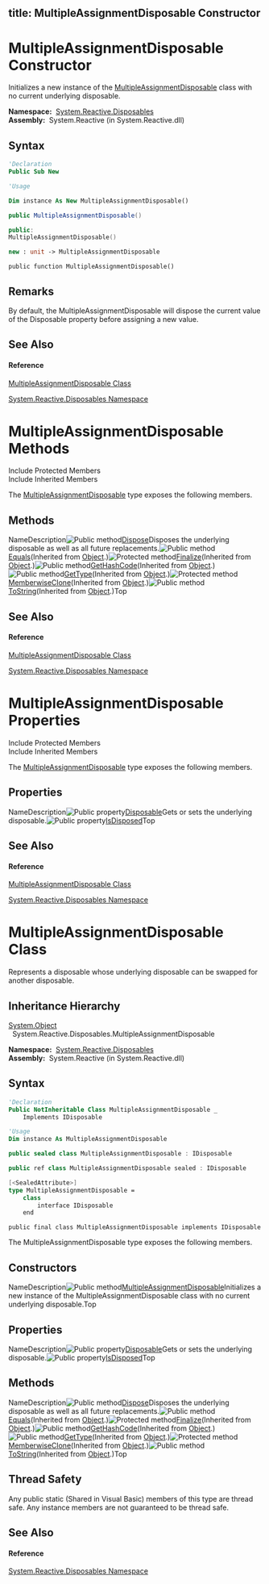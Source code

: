 title: MultipleAssignmentDisposable Constructor
---
# MultipleAssignmentDisposable Constructor

Initializes a new instance of the [MultipleAssignmentDisposable](MultipleAssignmentDisposable/MultipleAssignmentDisposable) class with no current underlying disposable.

**Namespace:**  [System.Reactive.Disposables](System.Reactive.Disposables/System.Reactive.Disposables)  
**Assembly:**  System.Reactive (in System.Reactive.dll)

## Syntax

```vb
'Declaration
Public Sub New
```

```vb
'Usage

Dim instance As New MultipleAssignmentDisposable()
```

```csharp
public MultipleAssignmentDisposable()
```

```c++
public:
MultipleAssignmentDisposable()
```

```fsharp
new : unit -> MultipleAssignmentDisposable
```

```jscript
public function MultipleAssignmentDisposable()
```

## Remarks

By default, the MultipleAssignmentDisposable will dispose the current value of the Disposable property before assigning a new value.

## See Also

#### Reference

[MultipleAssignmentDisposable Class](MultipleAssignmentDisposable/MultipleAssignmentDisposable)

[System.Reactive.Disposables Namespace](System.Reactive.Disposables/System.Reactive.Disposables)






# MultipleAssignmentDisposable Methods

Include Protected Members  
Include Inherited Members

The [MultipleAssignmentDisposable](MultipleAssignmentDisposable/MultipleAssignmentDisposable) type exposes the following members.

## Methods

NameDescription![Public method](https://reactiveui.net/assets/img/Hh303103.pubmethod(en-us,VS.103).gif "Public method")[Dispose](Dispose/MultipleAssignmentDisposable.Dispose)Disposes the underlying disposable as well as all future replacements.![Public method](https://reactiveui.net/assets/img/Hh303103.pubmethod(en-us,VS.103).gif "Public method")[Equals](https://msdn.microsoft.com/en-us/library/m:system.object.equals(system.object)(v=VS.103))(Inherited from [Object](https://msdn.microsoft.com/en-us/library/e5kfa45b).)![Protected method](https://reactiveui.net/assets/img/Hh303103.protmethod(en-us,VS.103).gif "Protected method")[Finalize](https://msdn.microsoft.com/en-us/library/4k87zsw7)(Inherited from [Object](https://msdn.microsoft.com/en-us/library/e5kfa45b).)![Public method](https://reactiveui.net/assets/img/Hh303103.pubmethod(en-us,VS.103).gif "Public method")[GetHashCode](https://msdn.microsoft.com/en-us/library/zdee4b3y)(Inherited from [Object](https://msdn.microsoft.com/en-us/library/e5kfa45b).)![Public method](https://reactiveui.net/assets/img/Hh303103.pubmethod(en-us,VS.103).gif "Public method")[GetType](https://msdn.microsoft.com/en-us/library/dfwy45w9)(Inherited from [Object](https://msdn.microsoft.com/en-us/library/e5kfa45b).)![Protected method](https://reactiveui.net/assets/img/Hh303103.protmethod(en-us,VS.103).gif "Protected method")[MemberwiseClone](https://msdn.microsoft.com/en-us/library/57ctke0a)(Inherited from [Object](https://msdn.microsoft.com/en-us/library/e5kfa45b).)![Public method](https://reactiveui.net/assets/img/Hh303103.pubmethod(en-us,VS.103).gif "Public method")[ToString](https://msdn.microsoft.com/en-us/library/7bxwbwt2)(Inherited from [Object](https://msdn.microsoft.com/en-us/library/e5kfa45b).)Top

## See Also

#### Reference

[MultipleAssignmentDisposable Class](MultipleAssignmentDisposable/MultipleAssignmentDisposable)

[System.Reactive.Disposables Namespace](System.Reactive.Disposables/System.Reactive.Disposables)





# MultipleAssignmentDisposable Properties

Include Protected Members  
Include Inherited Members

The [MultipleAssignmentDisposable](MultipleAssignmentDisposable/MultipleAssignmentDisposable) type exposes the following members.

## Properties

NameDescription![Public property](https://reactiveui.net/assets/img/Hh211972.pubproperty(en-us,VS.103).gif "Public property")[Disposable](Disposable/MultipleAssignmentDisposable.Disposable)Gets or sets the underlying disposable.![Public property](https://reactiveui.net/assets/img/Hh211972.pubproperty(en-us,VS.103).gif "Public property")[IsDisposed](IsDisposed/MultipleAssignmentDisposable.IsDisposed)Top

## See Also

#### Reference

[MultipleAssignmentDisposable Class](MultipleAssignmentDisposable/MultipleAssignmentDisposable)

[System.Reactive.Disposables Namespace](System.Reactive.Disposables/System.Reactive.Disposables)





# MultipleAssignmentDisposable Class

Represents a disposable whose underlying disposable can be swapped for another disposable.

## Inheritance Hierarchy

[System.Object](https://msdn.microsoft.com/en-us/library/e5kfa45b)  
  System.Reactive.Disposables.MultipleAssignmentDisposable

**Namespace:**  [System.Reactive.Disposables](System.Reactive.Disposables/System.Reactive.Disposables)  
**Assembly:**  System.Reactive (in System.Reactive.dll)

## Syntax

```vb
'Declaration
Public NotInheritable Class MultipleAssignmentDisposable _
    Implements IDisposable
```

```vb
'Usage
Dim instance As MultipleAssignmentDisposable
```

```csharp
public sealed class MultipleAssignmentDisposable : IDisposable
```

```c++
public ref class MultipleAssignmentDisposable sealed : IDisposable
```

```fsharp
[<SealedAttribute>]
type MultipleAssignmentDisposable =  
    class
        interface IDisposable
    end
```

```jscript
public final class MultipleAssignmentDisposable implements IDisposable
```

The MultipleAssignmentDisposable type exposes the following members.

## Constructors

NameDescription![Public method](https://reactiveui.net/assets/img/Hh303103.pubmethod(en-us,VS.103).gif "Public method")[MultipleAssignmentDisposable](MultipleAssignmentDisposable/MultipleAssignmentDisposable)Initializes a new instance of the MultipleAssignmentDisposable class with no current underlying disposable.Top

## Properties

NameDescription![Public property](https://reactiveui.net/assets/img/Hh211972.pubproperty(en-us,VS.103).gif "Public property")[Disposable](Disposable/MultipleAssignmentDisposable.Disposable)Gets or sets the underlying disposable.![Public property](https://reactiveui.net/assets/img/Hh211972.pubproperty(en-us,VS.103).gif "Public property")[IsDisposed](IsDisposed/MultipleAssignmentDisposable.IsDisposed)Top

## Methods

NameDescription![Public method](https://reactiveui.net/assets/img/Hh303103.pubmethod(en-us,VS.103).gif "Public method")[Dispose](Dispose/MultipleAssignmentDisposable.Dispose)Disposes the underlying disposable as well as all future replacements.![Public method](https://reactiveui.net/assets/img/Hh303103.pubmethod(en-us,VS.103).gif "Public method")[Equals](https://msdn.microsoft.com/en-us/library/m:system.object.equals(system.object)(v=VS.103))(Inherited from [Object](https://msdn.microsoft.com/en-us/library/e5kfa45b).)![Protected method](https://reactiveui.net/assets/img/Hh303103.protmethod(en-us,VS.103).gif "Protected method")[Finalize](https://msdn.microsoft.com/en-us/library/4k87zsw7)(Inherited from [Object](https://msdn.microsoft.com/en-us/library/e5kfa45b).)![Public method](https://reactiveui.net/assets/img/Hh303103.pubmethod(en-us,VS.103).gif "Public method")[GetHashCode](https://msdn.microsoft.com/en-us/library/zdee4b3y)(Inherited from [Object](https://msdn.microsoft.com/en-us/library/e5kfa45b).)![Public method](https://reactiveui.net/assets/img/Hh303103.pubmethod(en-us,VS.103).gif "Public method")[GetType](https://msdn.microsoft.com/en-us/library/dfwy45w9)(Inherited from [Object](https://msdn.microsoft.com/en-us/library/e5kfa45b).)![Protected method](https://reactiveui.net/assets/img/Hh303103.protmethod(en-us,VS.103).gif "Protected method")[MemberwiseClone](https://msdn.microsoft.com/en-us/library/57ctke0a)(Inherited from [Object](https://msdn.microsoft.com/en-us/library/e5kfa45b).)![Public method](https://reactiveui.net/assets/img/Hh303103.pubmethod(en-us,VS.103).gif "Public method")[ToString](https://msdn.microsoft.com/en-us/library/7bxwbwt2)(Inherited from [Object](https://msdn.microsoft.com/en-us/library/e5kfa45b).)Top

## Thread Safety

Any public static (Shared in Visual Basic) members of this type are thread safe. Any instance members are not guaranteed to be thread safe.

## See Also

#### Reference

[System.Reactive.Disposables Namespace](System.Reactive.Disposables/System.Reactive.Disposables)









